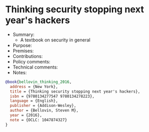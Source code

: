 # Thinking security stopping next year's hackers

- Summary:
  - A textbook on security in general
- Purpose:
- Premises:
- Contributions:
- Policy comments:
- Technical comments:
- Notes:

```bib
@book{bellovin_thinking_2016,
  address = {New York},
  title = {Thinking security stopping next year's hackers},
  isbn = {9780134277547 9780134278223},
  language = {English},
  publisher = {Addison-Wesley},
  author = {Bellovin, Steven M},
  year = {2016},
  note = {OCLC: 1047874327}
}
```
